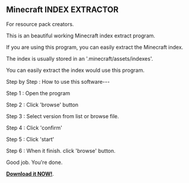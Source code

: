 ## Minecraft INDEX EXTRACTOR

For resource pack creators.


This is an beautiful working Minecraft index extract program.

If you are using this program, you can easily extract the Minecraft index.

The index is usually stored in an '.minecraft/assets/indexes'.

You can easily extract the index would use this program.

Step by Step : How to use this software---

Step 1 : Open the program

Step 2 : Click 'browse' button

Step 3 : Select version from list or browse file.

Step 4 : Click 'confirm'

Step 5 : Click 'start'

Step 6 : When it finish. click 'browse' button.

Good job. You're done.

[**Download it NOW!**](https://github.com/dhkim0800/indexextract/releases/download/3.0b7/indexextract.exe).
